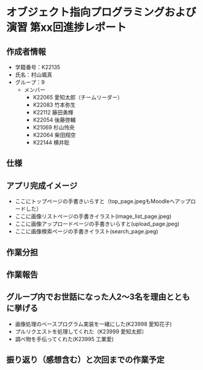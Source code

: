 # オブジェクト指向プログラミングおよび演習 第xx回進捗レポート

## 作成者情報

- 学籍番号：K22135
- 氏名：村山颯真
- グループ：9
  - メンバー
    - K22065 愛知太郎（チームリーダー）
    - K22083 竹本弥生
    - K22112 藤田勇輝
    - K22054 後藤啓輔
    - K21069 杉山怜央
    - K22064 柴田翔空
    - K22144 横井聡

## 仕様


## アプリ完成イメージ

- ここにトップページの手書きいらすと（top_page.jpegもMoodleへアップロードした）
- ここに画像リストページの手書きイラスト(image_list_page.jpeg)
- ここに画像アップロードページの手書きいらすと(upload_page.jpeg)
- ここに画像検索ページの手書きイラスト(search_page.jpeg)

## 作業分担



## 作業報告


## グループ内でお世話になった人2〜3名を理由とともに挙げる

- 画像処理のベースプログラム実装を一緒にした(K23998 愛知花子)
- プルリクエストを処理してくれた（K23999 愛知太郎）
- 調べ物を手伝ってくれた(K23995 工業愛)

## 振り返り（感想含む）と次回までの作業予定

